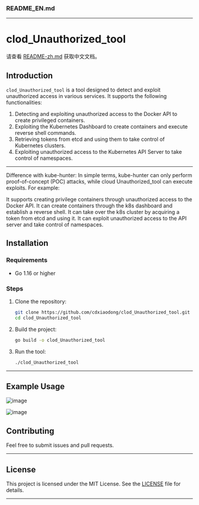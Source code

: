 
### README_EN.md

---

# clod_Unauthorized_tool

请查看 [README-zh.md](https://github.com/cdxiaodong/Cloud_Unauthorized_Tool/blob/master/readme-zh.md) 获取中文文档。

## Introduction

`clod_Unauthorized_tool` is a tool designed to detect and exploit unauthorized access in various services. It supports the following functionalities:

1. Detecting and exploiting unauthorized access to the Docker API to create privileged containers.
2. Exploiting the Kubernetes Dashboard to create containers and execute reverse shell commands.
3. Retrieving tokens from etcd and using them to take control of Kubernetes clusters.
4. Exploiting unauthorized access to the Kubernetes API Server to take control of namespaces.

---

Difference with kube-hunter:
In simple terms, kube-hunter can only perform proof-of-concept (POC) attacks, while cloud Unauthorized_tool can execute exploits.
For example:

It supports creating privilege containers through unauthorized access to the Docker API.
It can create containers through the k8s dashboard and establish a reverse shell.
It can take over the k8s cluster by acquiring a token from etcd and using it.
It can exploit unauthorized access to the API server and take control of namespaces.

## Installation

### Requirements

- Go 1.16 or higher

### Steps

1. Clone the repository:
   ```bash
   git clone https://github.com/cdxiaodong/clod_Unauthorized_tool.git
   cd clod_Unauthorized_tool
   ```

2. Build the project:
   ```bash
   go build -o clod_Unauthorized_tool
   ```

3. Run the tool:
   ```bash
   ./clod_Unauthorized_tool
   ```

---

## Example Usage

![image](https://github.com/user-attachments/assets/9aff0673-23e7-4444-808f-ff5de94d0bcf)

![image](https://github.com/user-attachments/assets/ced975f5-403f-450b-918e-88b7cb95edba)


## Contributing

Feel free to submit issues and pull requests.

---

## License

This project is licensed under the MIT License. See the [LICENSE](LICENSE) file for details.

---


